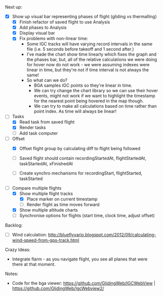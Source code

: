 Next up:

- [x] Show up visual bar representing phases of flight (gliding vs thermalling)
    - [x] Finish refactor of saved flight to use Analysis
    - [x] Add phases to Analysis
    - [x] Display visual bar
    - [x] Fix problems with non-linear time:
      - Some IGC tracks will have varying record intervals in the same file
          (i.e. 5 seconds before takeoff and 1 second after.)
      - I've made the chart show time linearly which fixes the graph and the
          phases bar, but, all of the relative calculations we were doing for
          hover now do not work - we were assuming indexes were linear in time,
          but they're not if time interval is not always the same!
      - So what can we do?
          - BGA samples IGC points so they're linear in time.
          - We can try change the chart library so we can use their hover
              events, might not work if we want to highlight the timestamp for
              the nearest point being hovered in the map though.
          - We can try to make all calculations based on time rather than point
              index. As time will always be linear!

- [ ] Tasks
  - [x] Read task from saved flight
  - [x] Render tasks
  - [ ] Add task computer

- [ ] Offset
  - [x] Offset flight group by calculating diff to flight being followed
  - [ ] Saved flight should contain recordingStartedAt, flightStartedAt,
      taskStartedAt, xFinishedAt
  - [ ] Create synchro mechanisms for recordingStart, flightStarted, taskStarted


- [ ] Compare multiple flights
  - [x] Show multiple flight tracks
      - [x] Place marker on current timestamp
      - [ ] Render flight as time moves forward
  - [x] Show multiple altitude charts
  - [ ] Synchronise options for flights (start time, clock time, adjust offset)

Backlog:
  - [ ] Wind calculation: http://blueflyvario.blogspot.com/2012/09/calculating-wind-speed-from-gps-track.html

Crazy Ideas:

- Integrate flarm - as you navigate flight, you see all planes that were there
    at that moment.

Notes:

- Code for the bga viewer: https://github.com/GlidingWeb/IGCWebView | https://github.com/GlidingWeb/IgcWebview2/

